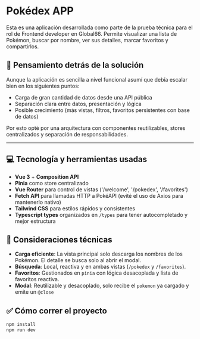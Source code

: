 # Pokédex APP

Esta es una aplicación desarrollada como parte de la prueba técnica para el rol de Frontend developer en Global66.
Permite visualizar una lista de Pokémon, buscar por nombre, ver sus detalles, marcar favoritos y compartirlos.

## :brain: Pensamiento detrás de la solución

Aunque la aplicación es sencilla a nivel funcional asumí que debía escalar bien en los siguientes puntos:

- Carga de gran cantidad de datos desde una API pública
- Separación clara entre datos, presentación y lógica
- Posible crecimiento (más vistas, filtros, favoritos persistentes con base de datos)

Por esto opté por una arquitectura con componentes reutilizables, stores centralizados y separación de responsabilidades.

---

## :computer: Tecnología y herramientas usadas

- **Vue 3** + **Composition API**
- **Pinia** como store centralizado
- **Vue Router** para control de vistas ('/welcome', '/pokedex', '/favorites')
- **Fetch API** para llamadas HTTP a PokéAPI (evité el uso de Axios para mantenerlo nativo)
- **Tailwind CSS** para estilos rápidos y consistentes
- **Typescript types** organizados en `/types` para tener autocompletado y mejor estructura

## :mag_right: Consideraciones técnicas

- **Carga eficiente**: La vista principal solo descarga los nombres de los Pokémon. El detalle se busca solo al abrir el modal.
- **Búsqueda**: Local, reactiva y en ambas vistas (`/pokedex` y `/favorites`).
- **Favoritos**: Gestionados en `pinia` con lógica desacoplada y lista de favoritos reactiva.
- **Modal**: Reutilizable y desacoplado, solo recibe el `pokemon` ya cargado y emite un `@close`

## :white_check_mark: Cómo correr el proyecto

```bash
npm install
npm run dev
